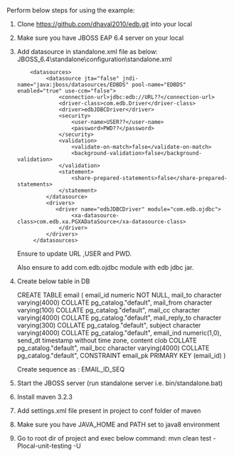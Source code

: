 Perform below steps for using the example:

1. Clone https://github.com/dhaval2010/edb.git  into your local
2. Make sure you have JBOSS EAP 6.4 server on your local
3. Add datasource in standalone.xml file as below:
           JBOSS_6.4\standalone\configuration\standalone.xml
          
           <datasources>
                <datasource jta="false" jndi-name="java:jboss/datasources/EDBDS" pool-name="EDBDS" enabled="true" use-ccm="false">
                    <connection-url>jdbc:edb://URL??</connection-url>
                    <driver-class>com.edb.Driver</driver-class>
                    <driver>edbJDBCDriver</driver>
                    <security>
                        <user-name>USER??</user-name>
                        <password>PWD??</password>
                    </security>
                    <validation>
                        <validate-on-match>false</validate-on-match>
                        <background-validation>false</background-validation>
                    </validation>
                    <statement>
                        <share-prepared-statements>false</share-prepared-statements>
                    </statement>
                </datasource>
                <drivers>
                   <driver name="edbJDBCDriver" module="com.edb.ojdbc">
                        <xa-datasource-class>com.edb.xa.PGXADataSource</xa-datasource-class>
                    </driver>
                </drivers>
            </datasources>

      Ensure to update URL ,USER  and PWD.
      
      Also ensure to add com.edb.ojdbc module with edb jdbc jar.
4. Create below table in DB

	CREATE TABLE email
	(
		email_id numeric NOT NULL,
		mail_to character varying(4000) COLLATE pg_catalog."default",
		mail_from character varying(100) COLLATE pg_catalog."default",
		mail_cc character varying(4000) COLLATE pg_catalog."default",
		mail_reply_to character varying(300) COLLATE pg_catalog."default",
		subject character varying(4000) COLLATE pg_catalog."default",
		email_ind numeric(1,0),
		send_dt timestamp without time zone,
		content clob COLLATE pg_catalog."default",
		mail_bcc character varying(4000) COLLATE pg_catalog."default",
		CONSTRAINT email_pk PRIMARY KEY (email_id)
	)

	Create sequence as : EMAIL_ID_SEQ

5. Start the JBOSS server  (run standalone server i.e. bin/standalone.bat)
6. Install maven 3.2.3
7. Add settings.xml file present in project to conf folder of maven
8. Make sure you have JAVA_HOME and PATH set to java8 environment
9. Go to root dir of project and exec below command:
   mvn clean test -Plocal-unit-testing -U
